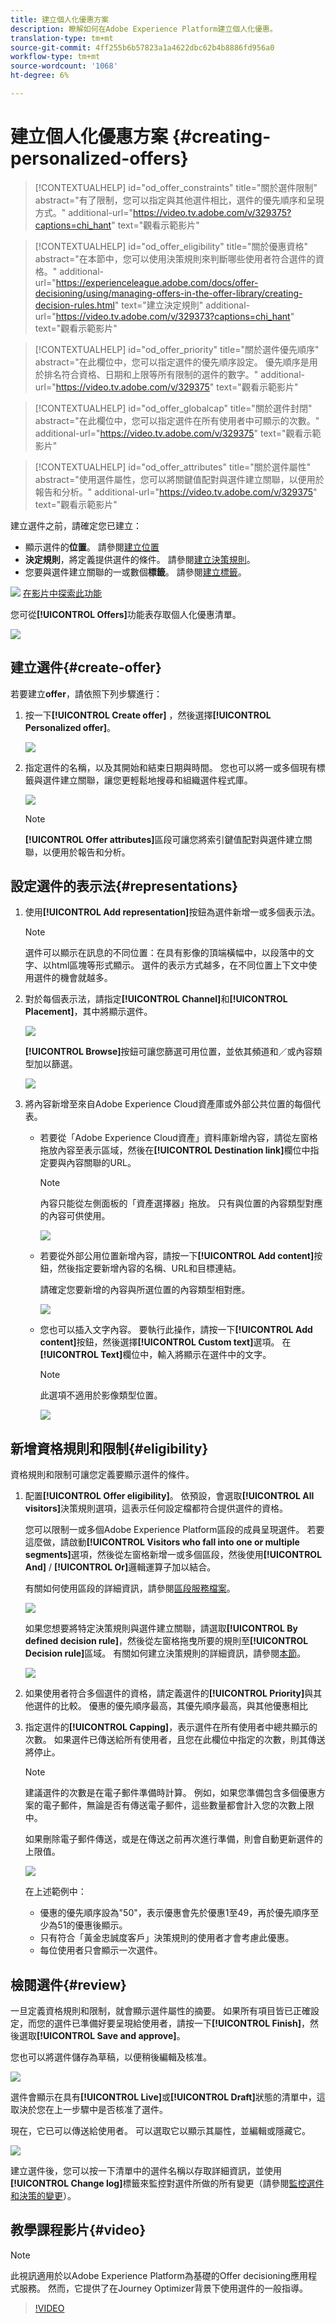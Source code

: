 ```yaml
---
title: 建立個人化優惠方案
description: 瞭解如何在Adobe Experience Platform建立個人化優惠。
translation-type: tm+mt
source-git-commit: 4ff255b6b57823a1a4622dbc62b4b8886fd956a0
workflow-type: tm+mt
source-wordcount: '1068'
ht-degree: 6%

---
```


# 建立個人化優惠方案 {#creating-personalized-offers}

>[!CONTEXTUALHELP]
>id="od_offer_constraints"
>title="關於選件限制"
>abstract="有了限制，您可以指定與其他選件相比，選件的優先順序和呈現方式。"
>additional-url="https://video.tv.adobe.com/v/329375?captions=chi_hant" text="觀看示範影片"

>[!CONTEXTUALHELP]
>id="od_offer_eligibility"
>title="關於優惠資格"
>abstract="在本節中，您可以使用決策規則來判斷哪些使用者符合選件的資格。"
>additional-url="https://experienceleague.adobe.com/docs/offer-decisioning/using/managing-offers-in-the-offer-library/creating-decision-rules.html" text="建立決定規則"
>additional-url="https://video.tv.adobe.com/v/329373?captions=chi_hant" text="觀看示範影片"

>[!CONTEXTUALHELP]
>id="od_offer_priority"
>title="關於選件優先順序"
>abstract="在此欄位中，您可以指定選件的優先順序設定。 優先順序是用於排名符合資格、日期和上限等所有限制的選件的數字。"
>additional-url="https://video.tv.adobe.com/v/329375" text="觀看示範影片"

>[!CONTEXTUALHELP]
>id="od_offer_globalcap"
>title="關於選件封閉"
>abstract="在此欄位中，您可以指定選件在所有使用者中可顯示的次數。"
>additional-url="https://video.tv.adobe.com/v/329375" text="觀看示範影片"

>[!CONTEXTUALHELP]
>id="od_offer_attributes"
>title="關於選件屬性"
>abstract="使用選件屬性，您可以將關鍵值配對與選件建立關聯，以便用於報告和分析。"
>additional-url="https://video.tv.adobe.com/v/329375" text="觀看示範影片"

建立選件之前，請確定您已建立：

* 顯示選件的&#x200B;**位置**。 請參閱[建立位置](../offer-library/creating-placements.md)
* **決定規則**，將定義提供選件的條件。 請參閱[建立決策規則](../offer-library/creating-decision-rules.md)。
* 您要與選件建立關聯的一或數個&#x200B;**標籤**。 請參閱[建立標籤](../offer-library/creating-tags.md)。

![](../assets/do-not-localize/how-to-video.png) [在影片中探索此功能](#video)

您可從&#x200B;**[!UICONTROL Offers]**&#x200B;功能表存取個人化優惠清單。

![](../assets/offers_list.png)

## 建立選件{#create-offer}

若要建立&#x200B;**offer**，請依照下列步驟進行：

1. 按一下&#x200B;**[!UICONTROL Create offer]** ，然後選擇&#x200B;**[!UICONTROL Personalized offer]**。

   ![](../assets/create_offer.png)

1. 指定選件的名稱，以及其開始和結束日期與時間。 您也可以將一或多個現有標籤與選件建立關聯，讓您更輕鬆地搜尋和組織選件程式庫。

   ![](../assets/offer_details.png)

   >[!NOTE]
   >
   >**[!UICONTROL Offer attributes]**&#x200B;區段可讓您將索引鍵值配對與選件建立關聯，以便用於報告和分析。

## 設定選件的表示法{#representations}

1. 使用&#x200B;**[!UICONTROL Add representation]**&#x200B;按鈕為選件新增一或多個表示法。

   >[!NOTE]
   >
   >選件可以顯示在訊息的不同位置：在具有影像的頂端橫幅中，以段落中的文字、以html區塊等形式顯示。 選件的表示方式越多，在不同位置上下文中使用選件的機會就越多。

1. 對於每個表示法，請指定&#x200B;**[!UICONTROL Channel]**&#x200B;和&#x200B;**[!UICONTROL Placement]**，其中將顯示選件。

   ![](../assets/channel-placement.png)

   **[!UICONTROL Browse]**&#x200B;按鈕可讓您篩選可用位置，並依其頻道和／或內容類型加以篩選。

   ![](../assets/browse-placements.png)

1. 將內容新增至來自Adobe Experience Cloud資產庫或外部公共位置的每個代表。

   * 若要從「Adobe Experience Cloud資產」資料庫新增內容，請從左窗格拖放內容至表示區域，然後在&#x200B;**[!UICONTROL Destination link]**&#x200B;欄位中指定要與內容關聯的URL。

      >[!NOTE]
      >
      >內容只能從左側面板的「資產選擇器」拖放。 只有與位置的內容類型對應的內容可供使用。

      ![](../assets/offer_drag_content.png)

   * 若要從外部公用位置新增內容，請按一下&#x200B;**[!UICONTROL Add content]**&#x200B;按鈕，然後指定要新增內容的名稱、URL和目標連結。

      請確定您要新增的內容與所選位置的內容類型相對應。

      ![](../assets/offer_add_content.png)

   * 您也可以插入文字內容。 要執行此操作，請按一下&#x200B;**[!UICONTROL Add content]**&#x200B;按鈕，然後選擇&#x200B;**[!UICONTROL Custom text]**&#x200B;選項。 在&#x200B;**[!UICONTROL Text]**&#x200B;欄位中，輸入將顯示在選件中的文字。

      >[!NOTE]
      >
      >此選項不適用於影像類型位置。

      ![](../assets/offer_text_content.png)

## 新增資格規則和限制{#eligibility}

資格規則和限制可讓您定義要顯示選件的條件。

1. 配置&#x200B;**[!UICONTROL Offer eligibility]**。 依預設，會選取&#x200B;**[!UICONTROL All visitors]**&#x200B;決策規則選項，這表示任何設定檔都符合提供選件的資格。

   您可以限制一或多個Adobe Experience Platform區段的成員呈現選件。 若要這麼做，請啟動&#x200B;**[!UICONTROL Visitors who fall into one or multiple segments]**&#x200B;選項，然後從左窗格新增一或多個區段，然後使用&#x200B;**[!UICONTROL And]** / **[!UICONTROL Or]**&#x200B;邏輯運算子加以結合。

   有關如何使用區段的詳細資訊，請參閱[區段服務檔案](https://experienceleague.adobe.com/docs/experience-platform/segmentation/home.html)。

   ![](../assets/offer-eligibility-segment.png)

   如果您想要將特定決策規則與選件建立關聯，請選取&#x200B;**[!UICONTROL By defined decision rule]**，然後從左窗格拖曳所要的規則至&#x200B;**[!UICONTROL Decision rule]**&#x200B;區域。 有關如何建立決策規則的詳細資訊，請參閱[本節](../offer-library/creating-decision-rules.md)。

   ![](../assets/offer_rule.png)

1. 如果使用者符合多個選件的資格，請定義選件的&#x200B;**[!UICONTROL Priority]**&#x200B;與其他選件的比較。 優惠的優先順序最高，其優先順序最高，與其他優惠相比

1. 指定選件的&#x200B;**[!UICONTROL Capping]**，表示選件在所有使用者中總共顯示的次數。 如果選件已傳送給所有使用者，且您在此欄位中指定的次數，則其傳送將停止。

   >[!NOTE]
   >
   >建議選件的次數是在電子郵件準備時計算。 例如，如果您準備包含多個優惠方案的電子郵件，無論是否有傳送電子郵件，這些數量都會計入您的次數上限中。
   >
   >如果刪除電子郵件傳送，或是在傳送之前再次進行準備，則會自動更新選件的上限值。

   ![](../assets/offer_capping.png)

   在上述範例中：

   * 優惠的優先順序設為&quot;50&quot;，表示優惠會先於優惠1至49，再於優先順序至少為51的優惠後顯示。
   * 只有符合「黃金忠誠度客戶」決策規則的使用者才會考慮此優惠。
   * 每位使用者只會顯示一次選件。

## 檢閱選件{#review}

一旦定義資格規則和限制，就會顯示選件屬性的摘要。 如果所有項目皆已正確設定，而您的選件已準備好要呈現給使用者，請按一下&#x200B;**[!UICONTROL Finish]**，然後選取&#x200B;**[!UICONTROL Save and approve]**。

您也可以將選件儲存為草稿，以便稍後編輯及核准。

![](../assets/offer_review.png)

選件會顯示在具有&#x200B;**[!UICONTROL Live]**&#x200B;或&#x200B;**[!UICONTROL Draft]**&#x200B;狀態的清單中，這取決於您在上一步驟中是否核准了選件。

現在，它已可以傳送給使用者。 可以選取它以顯示其屬性，並編輯或隱藏它。

![](../assets/offer_created.png)

建立選件後，您可以按一下清單中的選件名稱以存取詳細資訊，並使用&#x200B;**[!UICONTROL Change log]**&#x200B;標籤來監控對選件所做的所有變更（請參閱[監控選件和決策的變更](../get-started/user-interface.md#monitoring-changes)）。

## 教學課程影片{#video}

>[!NOTE]
>
>此視訊適用於以Adobe Experience Platform為基礎的Offer decisioning應用程式服務。 然而，它提供了在Journey Optimizer背景下使用選件的一般指導。

>[!VIDEO](https://video.tv.adobe.com/v/329375?quality=12)
